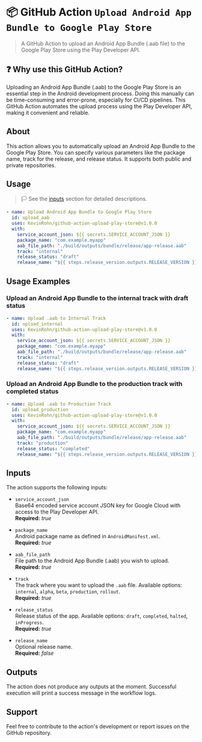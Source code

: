 # :package: GitHub Action `Upload Android App Bundle to Google Play Store`

> A GitHub Action to upload an Android App Bundle (.aab file) to the Google Play Store using the Play Developer API.

## :question: Why use this GitHub Action?

Uploading an Android App Bundle (.aab) to the Google Play Store is an essential step in the Android development process. Doing this manually can be time-consuming and error-prone, especially for CI/CD pipelines. This GitHub Action automates the upload process using the Play Developer API, making it convenient and reliable.

## About

This action allows you to automatically upload an Android App Bundle to the Google Play Store. You can specify various parameters like the package name, track for the release, and release status. It supports both public and private repositories.

## Usage

>:white_flag: See the [inputs](#inputs) section for detailed descriptions.

```yaml
- name: Upload Android App Bundle to Google Play Store
  id: upload_aab
  uses: KevinRohn/github-action-upload-play-store@v1.0.0
  with:
    service_account_json: ${{ secrets.SERVICE_ACCOUNT_JSON }}
    package_name: "com.example.myapp"
    aab_file_path: "./build/outputs/bundle/release/app-release.aab"
    track: "internal"
    release_status: "draft"
    release_name: "${{ steps.release_version.outputs.RELEASE_VERSION }} (${{ steps.google-play.outputs.next_version }})"
```

## Usage Examples

### Upload an Android App Bundle to the internal track with draft status

```yaml
- name: Upload .aab to Internal Track
  id: upload_internal
  uses: KevinRohn/github-action-upload-play-store@v1.0.0
  with:
    service_account_json: ${{ secrets.SERVICE_ACCOUNT_JSON }}
    package_name: "com.example.myapp"
    aab_file_path: "./build/outputs/bundle/release/app-release.aab"
    track: "internal"
    release_status: "draft"
    release_name: "${{ steps.release_version.outputs.RELEASE_VERSION }} (${{ steps.google-play.outputs.next_version }})"
```

### Upload an Android App Bundle to the production track with completed status

```yaml
- name: Upload .aab to Production Track
  id: upload_production
  uses: KevinRohn/github-action-upload-play-store@v1.0.0
  with:
    service_account_json: ${{ secrets.SERVICE_ACCOUNT_JSON }}
    package_name: "com.example.myapp"
    aab_file_path: "./build/outputs/bundle/release/app-release.aab"
    track: "production"
    release_status: "completed"
    release_name: "${{ steps.release_version.outputs.RELEASE_VERSION }} (${{ steps.google-play.outputs.next_version }})"
```

## Inputs

The action supports the following inputs:

- `service_account_json`  
  Base64 encoded service account JSON key for Google Cloud with access to the Play Developer API.  
  **Required:** *true*

- `package_name`  
  Android package name as defined in `AndroidManifest.xml`.  
  **Required:** *true*

- `aab_file_path`  
  File path to the Android App Bundle (.aab) you wish to upload.  
  **Required:** *true*

- `track`  
  The track where you want to upload the `.aab` file. Available options: `internal`, `alpha`, `beta`, `production`, `rollout`.  
  **Required:** *true*

- `release_status`  
  Release status of the app. Available options: `draft`, `completed`, `halted`, `inProgress`.  
  **Required:** *true*

- `release_name`  
  Optional release name.  
  **Required:** *false*

## Outputs

The action does not produce any outputs at the moment. Successful execution will print a success message in the workflow logs.

## Support

Feel free to contribute to the action's development or report issues on the GitHub repository.
